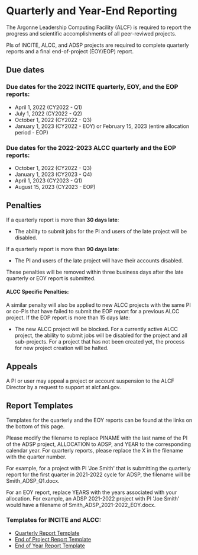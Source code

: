 # Quarterly and Year-End Reporting
The Argonne Leadership Computing Facility (ALCF) is required to report the progress and scientific accomplishments of all peer-reviwed projects. 

PIs of INCITE, ALCC, and ADSP projects are required to complete quarterly reports and a final end-of-project (EOY/EOP) report.

## Due dates
### Due dates for the 2022 INCITE quarterly, EOY, and the EOP reports:
- April 1, 2022 (CY2022 - Q1)
- July 1, 2022 (CY2022 - Q2)
- October 1, 2022 (CY2022 - Q3)
- January 1, 2023 (CY2022 - EOY) or February 15, 2023 (entire allocation period - EOP)

### Due dates for the 2022-2023 ALCC quarterly and the EOP reports:
- October 1, 2022 (CY2022 - Q3)
- January 1, 2023 (CY2023 - Q4)
- April 1, 2023 (CY2023 - Q1)
- August 15, 2023 (CY2023 - EOP)

## Penalties
If a quarterly report is more than **30 days late**:
- The ability to submit jobs for the PI and users of the late project will be disabled.

If a quarterly report is more than **90 days late**:
- The PI and users of the late project will have their accounts disabled.

These penalties will be removed within three business days after the late quarterly or EOY report is submitted.

#### ALCC Specific Penalties:
A similar penalty will also be applied to new ALCC projects with the same PI or co-PIs that have failed to submit the EOP report for a previous ALCC project. If the EOP report is more than 15 days late:

- The new ALCC project will be blocked. For a currently active ALCC project, the ability to submit jobs will be disabled for the project and all sub-projects. For a project that has not been created yet, the process for new project creation will be halted.

## Appeals
A PI or user may appeal a project or account suspension to the ALCF Director by a request to support at alcf.anl.gov.

## Report Templates
Templates for the quarterly and the EOY reports can be found at the links on the bottom of this page.

Please modify the filename to replace PINAME with the last name of the PI of the ADSP project, ALLOCATION to ADSP, and YEAR to the corresponding calendar year.  For quarterly reports, please replace the X in the filename with the quarter number.

For example, for a project with PI 'Joe Smith' that is submitting the quarterly report for the first quarter in 2021-2022 cycle for ADSP, the filename will be Smith_ADSP_Q1.docx.

For an EOY report, replace YEARS with the years associated with your allocation. For example, an ADSP 2021-2022 project with PI 'Joe Smith' would have a filename of Smith_ADSP_2021-2022_EOY.docx.

### Templates for INCITE and ALCC:
- [Quarterly Report Template](../files/PINAME_ALLOCATION_YEAR_QX.docx)
- [End of Project Report Template](../files/PINAME_ALLOCATION_YEAR_EOP.docx)
- [End of Year Report Template](../files/PINAME_ALLOCATION_YEARS_EOY.docx)


